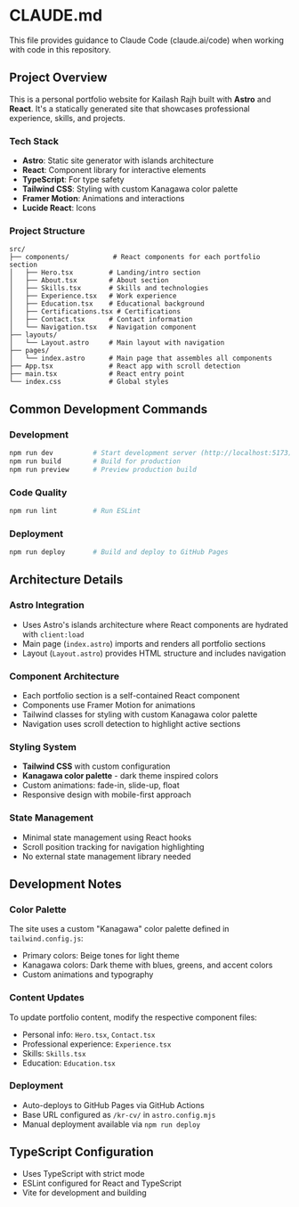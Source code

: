 # CLAUDE.md

This file provides guidance to Claude Code (claude.ai/code) when working with code in this repository.

## Project Overview

This is a personal portfolio website for Kailash Rajh built with **Astro** and **React**. It's a statically generated site that showcases professional experience, skills, and projects.

### Tech Stack
- **Astro**: Static site generator with islands architecture
- **React**: Component library for interactive elements
- **TypeScript**: For type safety
- **Tailwind CSS**: Styling with custom Kanagawa color palette
- **Framer Motion**: Animations and interactions
- **Lucide React**: Icons

### Project Structure
```
src/
├── components/           # React components for each portfolio section
│   ├── Hero.tsx         # Landing/intro section
│   ├── About.tsx        # About section
│   ├── Skills.tsx       # Skills and technologies
│   ├── Experience.tsx   # Work experience
│   ├── Education.tsx    # Educational background
│   ├── Certifications.tsx # Certifications
│   ├── Contact.tsx      # Contact information
│   └── Navigation.tsx   # Navigation component
├── layouts/
│   └── Layout.astro     # Main layout with navigation
├── pages/
│   └── index.astro      # Main page that assembles all components
├── App.tsx              # React app with scroll detection
├── main.tsx             # React entry point
└── index.css            # Global styles
```

## Common Development Commands

### Development
```bash
npm run dev          # Start development server (http://localhost:5173)
npm run build        # Build for production
npm run preview      # Preview production build
```

### Code Quality
```bash
npm run lint         # Run ESLint
```

### Deployment
```bash
npm run deploy       # Build and deploy to GitHub Pages
```

## Architecture Details

### Astro Integration
- Uses Astro's islands architecture where React components are hydrated with `client:load`
- Main page (`index.astro`) imports and renders all portfolio sections
- Layout (`Layout.astro`) provides HTML structure and includes navigation

### Component Architecture
- Each portfolio section is a self-contained React component
- Components use Framer Motion for animations
- Tailwind classes for styling with custom Kanagawa color palette
- Navigation uses scroll detection to highlight active sections

### Styling System
- **Tailwind CSS** with custom configuration
- **Kanagawa color palette** - dark theme inspired colors
- Custom animations: fade-in, slide-up, float
- Responsive design with mobile-first approach

### State Management
- Minimal state management using React hooks
- Scroll position tracking for navigation highlighting
- No external state management library needed

## Development Notes

### Color Palette
The site uses a custom "Kanagawa" color palette defined in `tailwind.config.js`:
- Primary colors: Beige tones for light theme
- Kanagawa colors: Dark theme with blues, greens, and accent colors
- Custom animations and typography

### Content Updates
To update portfolio content, modify the respective component files:
- Personal info: `Hero.tsx`, `Contact.tsx`
- Professional experience: `Experience.tsx`
- Skills: `Skills.tsx`
- Education: `Education.tsx`

### Deployment
- Auto-deploys to GitHub Pages via GitHub Actions
- Base URL configured as `/kr-cv/` in `astro.config.mjs`
- Manual deployment available via `npm run deploy`

## TypeScript Configuration
- Uses TypeScript with strict mode
- ESLint configured for React and TypeScript
- Vite for development and building